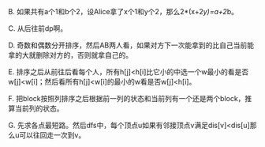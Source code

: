 B. 如果共有a个1和b个2，设Alice拿了x个1和y个2，那么2*(x+2*y)=a+2*b。

C. 从后往前dp啊。

D. 奇数和偶数分开排序，然后AB两人看，如果对方下一次能拿到的比自己当前能拿的大就删除对方的，否则就拿自己的。

E. 排序之后从前往后看每个人，所有h[j]<h[i]比它小的中选一个w最小的看是否w[j]<w[i]；然后看所有h[j]<w[i]的最小的w看是否w[j]<h[i]。

F. 把block按照列排序之后根据前一列的状态和当前列有一个还是两个block，推算当前列的状态。

G. 先求各点最短路。然后dfs中，每个顶点u如果有邻接顶点v满足dis[v]<dis[u]那么u可以往回走一次到v。
